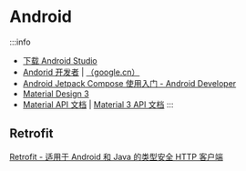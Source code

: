 # Android

:::info
- [下载 Android Studio](https://developer.android.google.cn/studio?hl=zh-cn)
- [Andorid 开发者](https://developer.android.com/?hl=zh-cn)
  | [（google.cn）](https://developer.android.google.cn/?hl=zh-cn)
- [Android Jetpack Compose 使用入门 - Android Developer](https://developer.android.google.cn/jetpack/compose/documentation?hl=zh-cn)
- [Material Design 3](https://m3.material.io/)
- [Material API 文档](https://developer.android.com/reference/kotlin/androidx/compose/material/package-summary)
  | [Material 3 API 文档](https://developer.android.com/reference/kotlin/androidx/compose/material3/package-summary)
:::

## Retrofit

[Retrofit - 适用于 Android 和 Java 的类型安全 HTTP 客户端](https://square.github.io/retrofit/)